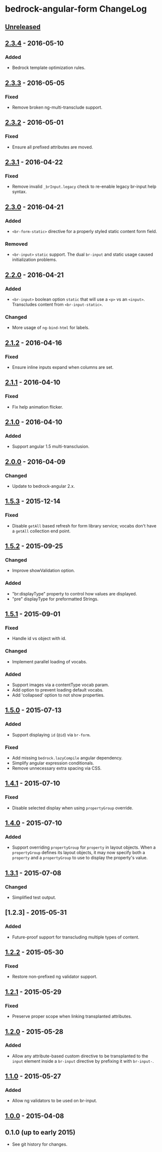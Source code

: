 # bedrock-angular-form ChangeLog

## [Unreleased]

## [2.3.4] - 2016-05-10

### Added
- Bedrock template optimization rules.

## [2.3.3] - 2016-05-05

### Fixed
- Remove broken ng-multi-transclude support.

## [2.3.2] - 2016-05-01

### Fixed
- Ensure all prefixed attributes are moved.

## [2.3.1] - 2016-04-22

### Fixed
- Remove invalid `_brInput.legacy` check to re-enable legacy br-input help syntax.

## [2.3.0] - 2016-04-21

### Added
- `<br-form-static>` directive for a properly styled static content form field.

### Removed
- `<br-input>` `static` support. The dual `br-input` and static usage caused
  initialization problems.

## [2.2.0] - 2016-04-21

### Added
- `<br-input>` boolean option `static` that will use a `<p>` vs an `<input>`.
  Transcludes content from `<br-input-static>`.

### Changed
- More usage of `ng-bind-html` for labels.

## [2.1.2] - 2016-04-16

### Fixed
- Ensure inline inputs expand when columns are set.

## [2.1.1] - 2016-04-10

### Fixed
- Fix help animation flicker.

## [2.1.0] - 2016-04-10

### Added
- Support angular 1.5 multi-transclusion.

## [2.0.0] - 2016-04-09

### Changed
- Update to bedrock-angular 2.x.

## [1.5.3] - 2015-12-14

### Fixed
- Disable `getAll` based refresh for form library service; vocabs don't have
  a `getAll` collection end point.

## [1.5.2] - 2015-09-25

### Changed
- Improve showValidation option.

### Added
- "br:displayType" property to control how values are displayed.
- "pre" displayType for preformatted Strings.

## [1.5.1] - 2015-09-01

### Fixed
- Handle id vs object with id.

### Changed
- Implement parallel loading of vocabs.

### Added
- Support images via a contentType vocab param.
- Add option to prevent loading default vocabs.
- Add 'collapsed' option to not show properties.

## [1.5.0] - 2015-07-13

### Added
- Support displaying `id` (`@id`) via `br-form`.

### Fixed
- Add missing `bedrock.lazyCompile` angular dependency.
- Simplify angular expression conditionals.
- Remove unnecessary extra spacing via CSS.

## [1.4.1] - 2015-07-10

### Fixed
- Disable selected display when using `propertyGroup` override.

## [1.4.0] - 2015-07-10

### Added
- Support overriding `propertyGroup` for `property` in layout objects. When
  a `propertyGroup` defines its layout objects, it may now specify both
  a `property` and a `propertyGroup` to use to display the property's value.

## [1.3.1] - 2015-07-08

### Changed
- Simplified test output.

## [1.2.3] - 2015-05-31

### Added
- Future-proof support for transcluding multiple types of content.

## [1.2.2] - 2015-05-30

### Fixed
- Restore non-prefixed ng validator support.

## [1.2.1] - 2015-05-29

### Fixed
- Preserve proper scope when linking transplanted attributes.

## [1.2.0] - 2015-05-28

### Added
- Allow any attribute-based custom directive to be transplanted to the
  `input` element inside a `br-input` directive by prefixing it with
  `br-input-`.

## [1.1.0] - 2015-05-27

### Added
- Allow ng validators to be used on br-input.

## [1.0.0] - 2015-04-08

## 0.1.0 (up to early 2015)

- See git history for changes.

[Unreleased]: https://github.com/digitalbazaar/bedrock-angular-form/compare/2.3.4...HEAD
[2.3.4]: https://github.com/digitalbazaar/bedrock-angular-form/compare/2.3.3...2.3.4
[2.3.3]: https://github.com/digitalbazaar/bedrock-angular-form/compare/2.3.2...2.3.3
[2.3.2]: https://github.com/digitalbazaar/bedrock-angular-form/compare/2.3.1...2.3.2
[2.3.1]: https://github.com/digitalbazaar/bedrock-angular-form/compare/2.3.0...2.3.1
[2.3.0]: https://github.com/digitalbazaar/bedrock-angular-form/compare/2.2.0...2.3.0
[2.2.0]: https://github.com/digitalbazaar/bedrock-angular-form/compare/2.1.2...2.2.0
[2.1.2]: https://github.com/digitalbazaar/bedrock-angular-form/compare/2.1.1...2.1.2
[2.1.1]: https://github.com/digitalbazaar/bedrock-angular-form/compare/2.1.0...2.1.1
[2.1.0]: https://github.com/digitalbazaar/bedrock-angular-form/compare/2.0.0...2.1.0
[2.0.0]: https://github.com/digitalbazaar/bedrock-angular-form/compare/1.5.3...2.0.0
[1.5.3]: https://github.com/digitalbazaar/bedrock-angular-form/compare/1.5.2...1.5.3
[1.5.2]: https://github.com/digitalbazaar/bedrock-angular-form/compare/1.5.1...1.5.2
[1.5.1]: https://github.com/digitalbazaar/bedrock-angular-form/compare/1.5.0...1.5.1
[1.5.0]: https://github.com/digitalbazaar/bedrock-angular-form/compare/1.4.1...1.5.0
[1.4.1]: https://github.com/digitalbazaar/bedrock-angular-form/compare/1.4.0...1.4.1
[1.4.0]: https://github.com/digitalbazaar/bedrock-angular-form/compare/1.3.1...1.4.0
[1.3.1]: https://github.com/digitalbazaar/bedrock-angular-form/compare/1.2.2...1.3.1
[1.2.2]: https://github.com/digitalbazaar/bedrock-angular-form/compare/1.2.1...1.2.2
[1.2.1]: https://github.com/digitalbazaar/bedrock-angular-form/compare/1.2.0...1.2.1
[1.2.0]: https://github.com/digitalbazaar/bedrock-angular-form/compare/1.1.0...1.2.0
[1.1.0]: https://github.com/digitalbazaar/bedrock-angular-form/compare/1.0.0...1.1.0
[1.0.0]: https://github.com/digitalbazaar/bedrock-angular-form/compare/0.1.0...1.0.0
